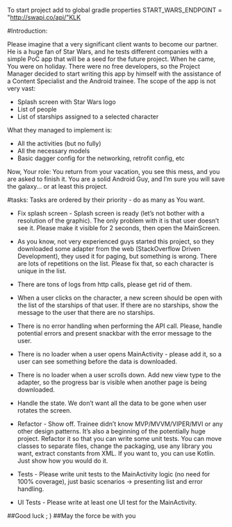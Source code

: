 To start project add to global gradle properties START_WARS_ENDPOINT = "http://swapi.co/api/"KLK

#Introduction:


Please imagine that a very significant client wants to become our partner.
He is a huge fan of Star Wars, and he tests different companies with a simple PoC app that
will be a seed for the future project.
When he came, You were on holiday. There were no free developers, so the Project Manager
decided to start writing this app by himself with the assistance of a Content Specialist
and the Android trainee.
The scope of the app is not very vast:
- Splash screen with Star Wars logo
- List of people
- List of starships assigned to a selected character

What they managed to implement is:
- All the activities (but no fully)
- All the necessary models
- Basic dagger config for the networking, retrofit config, etc

Now, Your role:
You return from your vacation, you see this mess, and you are asked to finish it.
You are a solid Android Guy, and I’m sure you will save the galaxy... or at least this project.


#tasks:
Tasks are ordered by their priority - do as many as You want.

- Fix splash screen - Splash screen is ready (let’s not bother with a resolution of the graphic).
The only problem with it is that user doesn’t see it. Please make it visible for 2 seconds,
then open the MainScreen.

- As you know, not very experienced guys started this project,
so they downloaded some adapter from the web (StackOverflow Driven Development), they used it for paging, but something is wrong. There are lots of repetitions on the list.
Please fix that, so each character is unique in the list.

- There are tons of logs from http calls, please get rid of them.

- When a user clicks on the character, a new screen should be open with the list of the starships of that user. If there are no starships, show the message to the
 user that there are no starships.  

- There is no error handling when performing the API call. Please, handle potential errors and present snackbar with the error message to the user.

- There is no loader when a user opens MainActivity - please add it, so a user can see something before the data is downloaded.

- There is no loader when a user scrolls down. Add new view type to the adapter, so the progress bar is visible when another page is being downloaded.

- Handle the state. We don’t want all the data to be gone when user rotates the screen.

- Refactor - Show off. Trainee didn’t know MVP/MVVM/VIPER/MVI or any other design patterns. It’s also a beginning of the potentially huge project. Refactor it so that you can write some unit tests. You can move classes to separate files, change the packaging, use any library you want, extract constants from
 XML. If you want to, you can use Kotlin. Just show how you would do it.

- Tests - Please write unit tests to the MainActivity logic (no need for 100% coverage), just basic scenarios -> presenting list and error handling.

- UI Tests - Please write at least one UI test for the MainActivity.

##Good luck ; )
##May the force be with you
